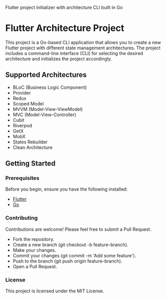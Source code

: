 Flutter project initializer with architecture CLI built in Go


# Flutter Architecture Project

This project is a Go-based CLI application that allows you to create a new Flutter project with different state management architectures. The project includes a command-line interface (CLI) for selecting the desired architecture and initializes the project accordingly.

## Supported Architectures

- BLoC (Business Logic Component)
- Provider
- Redux
- Scoped Model
- MVVM (Model-View-ViewModel)
- MVC (Model-View-Controller)
- Cubit
- Riverpod
- GetX
- MobX
- States Rebuilder
- Clean Architecture

## Getting Started

### Prerequisites

Before you begin, ensure you have the following installed:

- [Flutter](https://flutter.dev/)
- [Go](https://go.dev/)


### Contributing
Contributions are welcome! Please feel free to submit a Pull Request.

- Fork the repository.
- Create a new branch (git checkout -b feature-branch).
- Make your changes.
- Commit your changes (git commit -m 'Add some feature').
- Push to the branch (git push origin feature-branch).
- Open a Pull Request.


### License
This project is licensed under the MIT License.